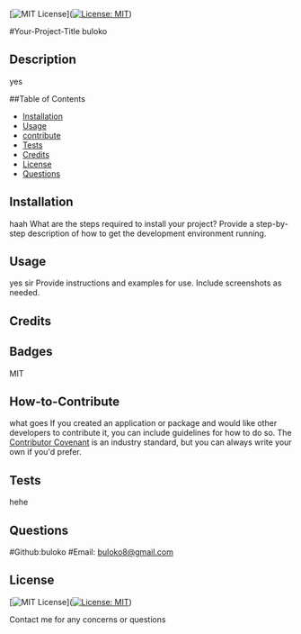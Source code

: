 [![MIT License](https://img.shields.io/badge/License-MIT-brightgreen.svg)]([![License: MIT](https://img.shields.io/badge/License-MIT-yellow.svg)](https://opensource.org/licenses/MIT))


  #Your-Project-Title
  buloko
  
  ## Description
  yes
  
  ##Table of Contents   
  
  - [Installation](#Installation)
  - [Usage](#Usage)
  - [contribute](#How-to-Contribute)
  - [Tests](#Tests)
  - [Credits](#Credits)
  - [License](#License)
  - [Questions](#Questions)
  
  ## Installation
  haah
  What are the steps required to install your project? Provide a step-by-step description of how to get the development environment running.
  ## Usage
  yes sir
  Provide instructions and examples for use. Include screenshots as needed.
  ## Credits
  ## Badges
  MIT
  ## How-to-Contribute
  what goes
  If you created an application or package and would like other developers to contribute it, you can include guidelines for how to do so. The [Contributor Covenant](https://www.contributor-covenant.org/) is an industry standard, but you can always write your own if you'd prefer.
  ## Tests
  hehe
  ## Questions
  #Github:buloko
  #Email: buloko8@gmail.com
  
  ## License
  [![MIT License](https://img.shields.io/badge/License-MIT-brightgreen.svg)]([![License: MIT](https://img.shields.io/badge/License-MIT-yellow.svg)](https://opensource.org/licenses/MIT))
  
  Contact me for any concerns or questions